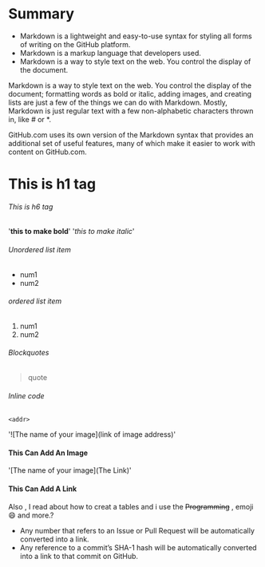 # Summary #
- Markdown is a lightweight and easy-to-use syntax for styling all forms of writing on the GitHub platform.
- Markdown is a markup language that developers used.
- Markdown is a way to style text on the web. You control the display of the document.

Markdown is a way to style text on the web. You control the display of the document; formatting words as bold or italic, adding images, and creating lists are just a few of the things we can do with Markdown. Mostly, Markdown is just regular text with a few non-alphabetic characters thrown in, like # or *.

GitHub.com uses its own version of the Markdown syntax that provides an additional set of useful features, many of which make it easier to work with content on GitHub.com.

# This is h1 tag
###### This is h6 tag
'**this to make bold**'
'*this to make italic*'
###### Unordered list item
* num1
* num2
###### ordered list item
1. num1
2. num2
###### Blockquotes
> quote
###### Inline code
`<addr>`

'![The name of your image](link of image address)'
#### This Can Add An Image ####

'[The name of your image](The Link)'
#### This Can Add A Link ####

Also , I read about how to creat a tables and i use the  ~~Programming~~ , emoji :smile: and more.?

- Any number that refers to an Issue or Pull Request will be automatically converted into a link.
- Any reference to a commit’s SHA-1 hash will be automatically converted into a link to that commit on GitHub.



